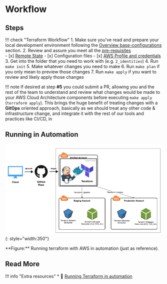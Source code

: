 # Workflow

## Steps 
!!! check "Terraform Workflow"
    1. Make sure you've read and prepare your local development environment following the
    [Overview base-configurations](../base-configuration/overview.md) section.
    2. Review and assure you meet all the [pre-requisites](../base-configuration/repo-le-tf-infra-aws.md)  
        - [x] [Remote State](../base-configuration/repo-le-tf-infra-aws-tf-state.md)
        - [x] Configuration files
        - [x] [AWS Profile and credentials](../identities/credentials.md)
    3. Get into the folder that you need to work with (e.g. `2_identities`)
    4. Run `make init`
    5. Make whatever changes you need to make
    6. Run `make plan` if you only mean to preview those changes
    7. Run `make apply` if you want to review and likely apply those changes

!!! note 
    If desired at step **#5** you could submit a PR, allowing you and the rest of the team to 
    understand and review what changes would be made to your AWS Cloud Architecture components before executing 
    `make apply` (`terraform apply`). This brings the huge benefit of treating changes with a **GitOps** oriented 
    approach, basically as we should treat any other code & infrastructure change, and integrate it with the 
    rest of our tools and practices like CI/CD, in

## Running in Automation
![leverage-aws-terraform](../../assets/images/diagrams/aws-terraform-automation.png "Terraform"){: style="width:350"}
<figcaption>**Figure:** Running terraform with AWS in automation (just as reference).</figcaption>

## Read More

!!! info "Extra resources"
    * :ledger: [Running Terraform in automation](https://learn.hashicorp.com/terraform/development/running-terraform-in-automation)
    
